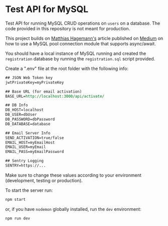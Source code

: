 # Test API for MySQL

Test API for running MySQL CRUD operations on `users` on a database. The code provided in this repository is not meant for production.

This project builds on [Matthias Hagemann's](https://medium.com/@mhagemann?source=post_page-----6984a09d49f4----------------------) article published on [Medium](https://medium.com/@mhagemann/create-a-mysql-database-middleware-with-node-js-8-and-async-await-6984a09d49f4) on how to use a MySQL pool connection module that supports async/await.

You should have a local instance of MySQL running and created the `registration` database by running the `registration.sql` script provided.

Create a ".env" file at the root folder with the following info:

```reStructuredText
## JSON Web Token key
jwtPrivateKey=myPrivateKey

## Base URL (for email activation)
BASE_URL=http://localhost:3000/api/activate/

## DB Info
DB_HOST=localhost
DB_USER=dbUser
DB_PASSWORD=dbPassword
DB_DATABASE=database

## Email Server Info
SEND_ACTIVATION=true/false
EMAIL_HOST=myEmailHost
EMAIL_USER=myEmail
EMAIL_PASS=myEmailPassword

## Sentry Logging
SENTRY=https://...
```

Make sure to change these values according to your environment (development, testing or production).

To start the server run:

```bash
npm start
```

or, if you have `nodemon` globally installed, run the `dev` environment:

```bash
npm run dev
```
